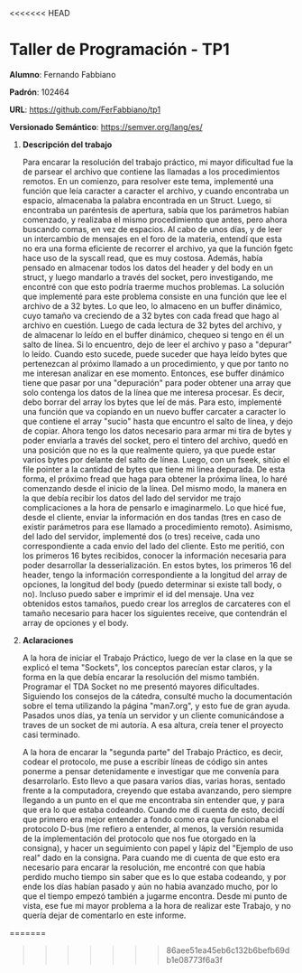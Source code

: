 <<<<<<< HEAD
# Taller de Programación - TP1

**Alumno**: Fernando Fabbiano

**Padrón**: 102464

**URL**: https://github.com/FerFabbiano/tp1

**Versionado Semántico**: https://semver.org/lang/es/

1. **Descripción del trabajo**

	Para encarar la resolución del trabajo práctico, mi mayor dificultad fue la de parsear el archivo que contiene las llamadas a los procedimientos remotos. En un comienzo, para resolver este tema, implementé una función que leía caracter a caracter el archivo, y cuando encontraba un espacio, almacenaba la palabra encontrada en un Struct. Luego, si encontraba un paréntesis de apertura, sabía que los parámetros habían comenzado, y realizaba el mismo procedimiento que antes, pero ahora buscando comas, en vez de espacios. Al cabo de unos días, y de leer un intercambio de mensajes en el foro de la materia, entendí que esta no era una forma eficiente de recorrer el archivo, ya que la función fgetc hace uso de la syscall read, que es muy costosa. Además, había pensado en almacenar todos los datos del header y del body en un struct, y luego mandarlo a través del socket, pero investigando, me encontré con que esto podría traerme muchos problemas. 
	La solución que implementé para este problema consiste en una función que lee el archivo de a 32 bytes. Lo que leo, lo almaceno en un buffer dinámico, cuyo tamaño va creciendo de a 32 bytes con cada fread que hago al archivo en cuestión. Luego de cada lectura de 32 bytes del archivo, y de almacenar lo leído en el buffer dinámico, chequeo si tengo en él un salto de línea. Si lo encuentro, dejo de leer el archivo y paso a "depurar" lo leído. 
	Cuando esto sucede, puede suceder que haya leído bytes que pertenezcan al próximo llamado a un procedimiento, y que por tanto no me interesan analizar en ese momento. Entonces, ese buffer dinámico tiene que pasar por una "depuración" para poder obtener una array que solo contenga los datos de la línea que me interesa procesar. Es decir, debo borrar del array los bytes que leí de más. Para esto, implementé una función que va copiando en un nuevo buffer carcater a caracter lo que contiene el array "sucio" hasta que encuntro el salto de línea, y dejo de copiar. Ahora tengo los datos necesario para armar mi tira de bytes y poder enviarla a través del socket, pero el tintero del archivo, quedó en una posición que no es la que realmente quiero, ya que puede estar varios bytes por delante del salto de línea. Luego, con un fseek, sitúo el file pointer a la cantidad de bytes que tiene mi linea depurada. De esta forma, el próximo fread que haga para obtener la próxima línea, lo haré comenzando desde el inicio de la línea. 
	Del mismo modo, la manera en la que debía recibir los datos del lado del servidor me trajo complicaciones a la hora de pensarlo e imaginarmelo. Lo que hicé fue, desde el cliente, enviar la información en dos tandas (tres en caso de existir parámetros para ese llamado a procedimiento remoto). Asimismo, del lado del servidor, implementé dos (o tres) receive, cada uno correspondiente a cada envio del lado del cliente. Esto me peritió, con los primeros 16 bytes recibidos, conocer la información necesaria para poder desarrollar la desserialización. En estos bytes, los primeros 16 del header, tengo la información correspondiente a la longitud del array de opciones, la longitud del body (puedo determinar si existe tall body, o no). Incluso puedo saber e imprimir el id del mensaje. Una vez obtenidos estos tamaños, puedo crear los arreglos de carcateres con el tamaño necesario para hacer los siguientes receive, que contendrán el array de opciones y el body.



1. **Aclaraciones**

	A la hora de iniciar el Trabajo Práctico, luego de ver la clase en la que se explicó el tema "Sockets", los conceptos parecían estar claros, y la forma en la que debía encarar la resolución del mismo también. Programar el TDA Socket no me presentó mayores dificultades. Siguiendo los consejos de la cátedra, consulté mucho la documentación sobre el tema utilizando la página "man7.org", y esto fue de gran ayuda. Pasados unos días, ya tenía un servidor y un cliente comunicándose a traves de un socket de mi autoría. A esa altura, creía tener el proyecto casi terminado. 

	A la hora de encarar la "segunda parte" del Trabajo Práctico, es decir, codear el protocolo, me puse a escribir líneas de código sin antes ponerme a pensar detenidamente e investigar que me convenía para desarrolarlo. Esto llevo a que pasara varios dias, varias horas, sentado frente a la computadora, creyendo que estaba avanzando, pero siempre llegando a un punto en el que me encontraba sin entender que, y para que era lo que estaba codeando. Cuando me di cuenta de esto, decidí que primero era mejor entender a fondo como era que funcionaba el protocolo D-bus (me refiero a entender, al menos, la versión resumida de la implementación del protocolo que nos fue otorgado en la consigna), y hacer un seguimiento con papel y lápiz del "Ejemplo de uso real" dado en la consigna. Para cuando me di cuenta de que esto era necesario para encarar la resolución, me encontré con que había perdido mucho tiempo sin saber que es lo que estaba codeando, y por ende los días habían pasado y aún no habia avanzado mucho, por lo que el tiempo empezó también a jugarme encontra. Desde mi punto de vista, ese fue mi mayor problema a la hora de realizar este Trabajo, y no quería dejar de comentarlo en este informe. 
	



=======
>>>>>>> 86aee51ea45eb6c132b6befb69db1e08773f6a3f


